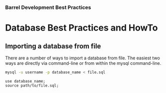### Barrel Development Best Practices

# Database Best Practices and HowTo
 
## Importing a database from file
There are a number of ways to import a database from file. The easiest two ways are directly via command-line or from within the mysql command-line.

```bash
mysql -u username -p database_name < file.sql
```

```mysql
use database_name;
source path/to/file.sql;
```

